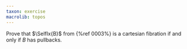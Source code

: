 ```yaml
---
taxon: exercise
macrolib: topos
---
```


Prove that $\SelfIx{B}$ from {%ref 0003%} is a cartesian fibration if and only if $B$ has pullbacks.

